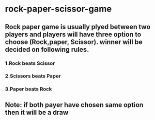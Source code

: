 # rock-paper-scissor-game
## Rock paper game is usually plyed between two players and players will have three option to choose (Rock,paper, Scissor). winner will be decided on following rules.
### 1.Rock beats Scissor
### 2.Scissors beats Paper
### 3.Paper beats Rock
## Note: if both payer have chosen same option then it will be a draw
